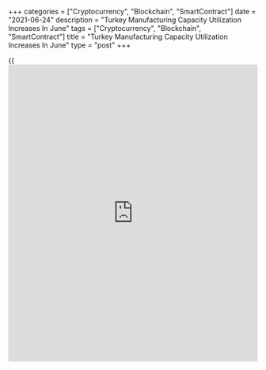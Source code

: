 +++
categories = ["Cryptocurrency", "Blockchain", "SmartContract"]
date = "2021-06-24"
description = "Turkey Manufacturing Capacity Utilization Increases In June"
tags = ["Cryptocurrency", "Blockchain", "SmartContract"]
title = "Turkey Manufacturing Capacity Utilization Increases In June"
type = "post"
+++

{{<iframe id="large-banner" src="https://www.bounty.group/#slide=24.0" width="100%" height="600" scrolling="no" style="border: 0px solid rgb(216, 221, 230); border-radius: 3px;">}}

Turkey's manufacturing capacity utilization rate increased in June,
figures from the Turkish central bank showed on Thursday.

The capacity utilization rate rose to 76.6 percent in June from 75.3
percent in May.

On a seasonally adjusted basis, the capacity utilization rate increased
to 76.3 percent in June from 75.2 percent in the prior month.

Separate data from the central bank showed that the manufacturing
confidence index rose to 113.0 in June from 110.3 in May.

The seasonally adjusted manufacturing confidence index increased to
109.8 in June from 107.1 in the previous month.

For comments and feedback [contact](https://www.playgroundfx.com/contact/): editorial@rtt[news](https://www.letsplayfx.com/blog/forex-news-website/).com

[Economic News][1]

 **What parts of the world are seeing the best (and worst) economic
performances lately? Click[here][2] to check out our [Econ Scorecard][2]
and find out! See up-to-the-moment [ranking](https://www.playgroundfx.com/blog/crypto-exchange-ranking/)s for the best and worst
performers in [GDP][3], [unemployment rate][4], [inflation][2] and much
more.**

   1. www.rtt[news](https://www.letsplayfx.com/blog/forex-news-website/).com/Content/EconomicNews.aspx
   2. www.rtt[news](https://www.letsplayfx.com/blog/forex-news-website/).com/economic-scorecard/world-rank/CPI/highest-performance.aspx
   3. www.rtt[news](https://www.letsplayfx.com/blog/forex-news-website/).com/economic-scorecard/world-rank/GDP/highest-performance.aspx
   4. www.rtt[news](https://www.letsplayfx.com/blog/forex-news-website/).com/economic-scorecard/world-rank/unemployment-rate/lowest-performance.aspx